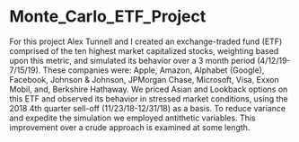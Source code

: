 # Monte_Carlo_ETF_Project
For this project Alex Tunnell and I created an exchange-traded fund (ETF) comprised of the ten highest market capitalized stocks, weighting based upon this metric, and simulated its behavior over a 3 month period (4/12/19-7/15/19). These companies were: Apple, Amazon, Alphabet (Google), Facebook, Johnson \& Johnson, JPMorgan Chase, Microsoft, Visa, Exxon Mobil, and, Berkshire Hathaway. 
We priced Asian and Lookback options on this ETF and observed its behavior in stressed market conditions, using the 2018 4th quarter sell-off (11/23/18-12/31/18) as a basis. 
To reduce variance and expedite the simulation we employed antithetic variables. This improvement over a crude approach is examined at some length.
